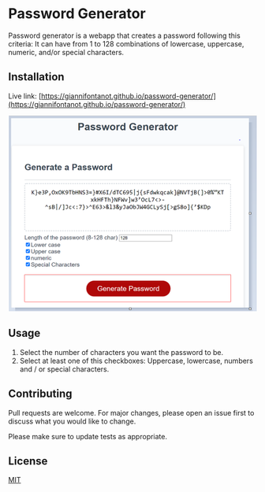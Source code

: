# Password Generator

Password generator is a webapp that creates a password following this criteria: It can have from 1 to 128 combinations of lowercase, uppercase, numeric, and/or special characters.

## Installation

Live link: [https://giannifontanot.github.io/password-generator/](https://giannifontanot.github.io/password-generator/)

![Password Generator](./images/imgpasswordgenerator.PNG)

## Usage

1. Select the number of characters you want the password to be.
2. Select at least one of this checkboxes: Uppercase, lowercase, numbers and / or special characters.

## Contributing
Pull requests are welcome. For major changes, please open an issue first to discuss what you would like to change.

Please make sure to update tests as appropriate.

## License
[MIT](https://choosealicense.com/licenses/mit/)
